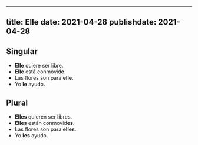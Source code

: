 
---
title: Elle
date: 2021-04-28
publishdate: 2021-04-28
---

## Singular

- **Elle** quiere ser libre.
- **Elle** está conmovid**e**.
- Las flores son para **elle**.
- Yo **le** ayudo.

## Plural

- **Elles** quieren ser libres.
- **Elles** están conmovid**es**.
- Las flores son para **elles**.
- Yo **les** ayudo.
